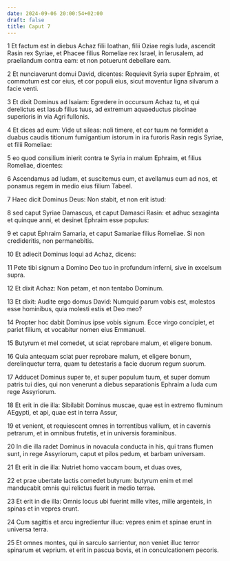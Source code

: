 ```yaml
---
date: 2024-09-06 20:00:54+02:00
draft: false
title: Caput 7
---
```





1 Et factum est in diebus Achaz filii Ioathan, filii Oziae regis Iuda, ascendit Rasin rex Syriae, et Phacee filius Romeliae rex Israel, in Ierusalem, ad praeliandum contra eam: et non potuerunt debellare eam.

2 Et nunciaverunt domui David, dicentes: Requievit Syria super Ephraim, et commotum est cor eius, et cor populi eius, sicut moventur ligna silvarum a facie venti.

3 Et dixit Dominus ad Isaiam: Egredere in occursum Achaz tu, et qui derelictus est Iasub filius tuus, ad extremum aquaeductus piscinae superioris in via Agri fullonis.

4 Et dices ad eum: Vide ut sileas: noli timere, et cor tuum ne formidet a duabus caudis titionum fumigantium istorum in ira furoris Rasin regis Syriae, et filii Romeliae:

5 eo quod consilium inierit contra te Syria in malum Ephraim, et filius Romeliae, dicentes:

6 Ascendamus ad Iudam, et suscitemus eum, et avellamus eum ad nos, et ponamus regem in medio eius filium Tabeel.

7 Haec dicit Dominus Deus: Non stabit, et non erit istud:

8 sed caput Syriae Damascus, et caput Damasci Rasin: et adhuc sexaginta et quinque anni, et desinet Ephraim esse populus:

9 et caput Ephraim Samaria, et caput Samariae filius Romeliae. Si non credideritis, non permanebitis.

10 Et adiecit Dominus loqui ad Achaz, dicens:

11 Pete tibi signum a Domino Deo tuo in profundum inferni, sive in excelsum supra.

12 Et dixit Achaz: Non petam, et non tentabo Dominum.

13 Et dixit: Audite ergo domus David: Numquid parum vobis est, molestos esse hominibus, quia molesti estis et Deo meo?

14 Propter hoc dabit Dominus ipse vobis signum. Ecce virgo concipiet, et pariet filium, et vocabitur nomen eius Emmanuel.

15 Butyrum et mel comedet, ut sciat reprobare malum, et eligere bonum.

16 Quia antequam sciat puer reprobare malum, et eligere bonum, derelinquetur terra, quam tu detestaris a facie duorum regum suorum.

17 Adducet Dominus super te, et super populum tuum, et super domum patris tui dies, qui non venerunt a diebus separationis Ephraim a Iuda cum rege Assyriorum.

18 Et erit in die illa: Sibilabit Dominus muscae, quae est in extremo fluminum AEgypti, et api, quae est in terra Assur,

19 et venient, et requiescent omnes in torrentibus vallium, et in cavernis petrarum, et in omnibus frutetis, et in universis foraminibus.

20 In die illa radet Dominus in novacula conducta in his, qui trans flumen sunt, in rege Assyriorum, caput et pilos pedum, et barbam universam.

21 Et erit in die illa: Nutriet homo vaccam boum, et duas oves,

22 et prae ubertate lactis comedet butyrum: butyrum enim et mel manducabit omnis qui relictus fuerit in medio terrae.

23 Et erit in die illa: Omnis locus ubi fuerint mille vites, mille argenteis, in spinas et in vepres erunt.

24 Cum sagittis et arcu ingredientur illuc: vepres enim et spinae erunt in universa terra.

25 Et omnes montes, qui in sarculo sarrientur, non veniet illuc terror spinarum et veprium. et erit in pascua bovis, et in conculcationem pecoris.

